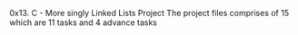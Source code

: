 0x13. C - More singly Linked Lists Project
The project files comprises of 15 which are 11 tasks and 4 advance tasks
